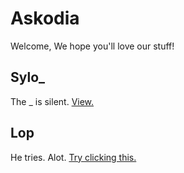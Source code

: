 # Askodia
Welcome, We hope you'll love our stuff!

## Sylo_
The _ is silent.
[View.](https://www.youtube.com/c/Sylo_I)

## Lop
He tries. Alot.
[Try clicking this.](https://www.youtube.com/channel/UCv2UmTyYCJPy7PWFVzYFpCg)
